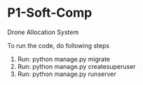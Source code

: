# P1-Soft-Comp
Drone Allocation System

To run the code, do following steps
1. Run: python manage.py migrate
2. Run: python manage.py createsuperuser
3. Run: python manage.py runserver
